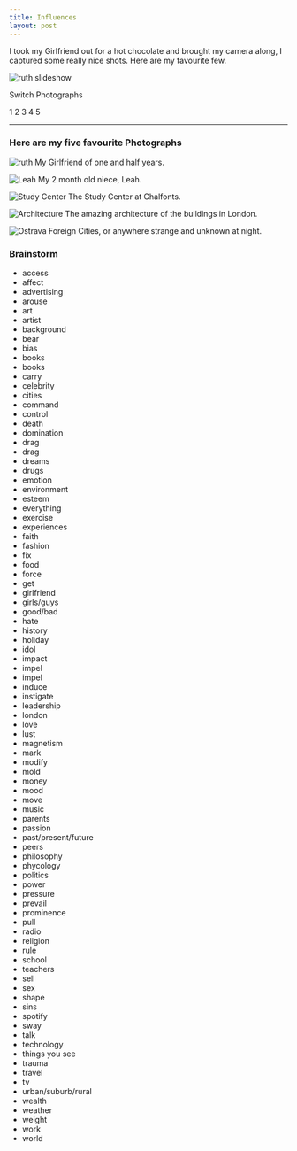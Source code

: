 ```yaml
---
title: Influences
layout: post
---
```


I took my Girlfriend out for a hot chocolate and brought my camera along, I captured some really nice shots. Here are my favourite few.

<img src="/media/images/influences/ruth-001.jpg" name="ruth" alt="ruth slideshow"/>

Switch Photographs

<a onclick="document.ruth.src='/media/images/influences/ruth-001.jpg'">1</a>
<a onclick="document.ruth.src='/media/images/influences/ruth-002.jpg'">2</a>
<a onclick="document.ruth.src='/media/images/influences/ruth-003.jpg'">3</a>
<a onclick="document.ruth.src='/media/images/influences/ruth-004.jpg'">4</a>
<a onclick="document.ruth.src='/media/images/influences/ruth-005.jpg'">5</a>

---

### Here are my five favourite Photographs

![ruth](/media/images/influences/ruth-003.jpg)
My Girlfriend of one and  half years.

![Leah](/media/images/influences/leah.jpg)
My 2 month old niece, Leah.

![Study Center](/media/images/influences/studycenter.jpg)
The Study Center at Chalfonts.

![Architecture](/media/images/influences/architecture.jpg)
The amazing architecture of the buildings in London.

![Ostrava](/media/images/influences/ostrava.jpg)
Foreign Cities, or anywhere strange and unknown at night.

### Brainstorm

* access
* affect
* advertising
* arouse
* art
* artist
* background
* bear
* bias
* books
* books
* carry
* celebrity
* cities
* command
* control
* death
* domination
* drag
* drag
* dreams
* drugs
* emotion
* environment
* esteem
* everything
* exercise
* experiences
* faith
* fashion
* fix
* food
* force
* get
* girlfriend
* girls/guys
* good/bad
* hate
* history
* holiday
* idol
* impact
* impel
* impel
* induce
* instigate
* leadership
* london
* love
* lust
* magnetism
* mark
* modify
* mold
* money
* mood
* move
* music
* parents
* passion
* past/present/future
* peers
* philosophy
* phycology
* politics
* power
* pressure
* prevail
* prominence
* pull
* radio
* religion
* rule
* school
* teachers
* sell
* sex
* shape
* sins
* spotify
* sway
* talk
* technology
* things you see
* trauma
* travel
* tv
* urban/suburb/rural
* wealth
* weather
* weight
* work
* world